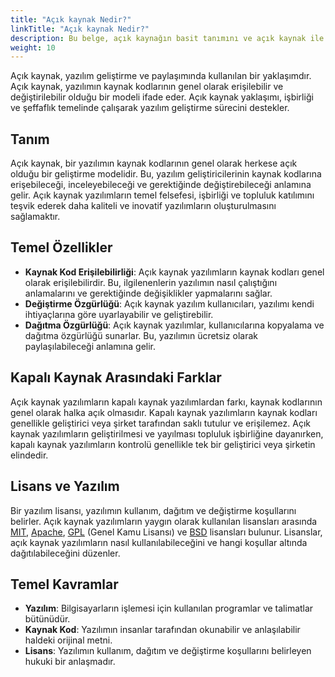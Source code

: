 ```yaml
---
title: "Açık kaynak Nedir?"
linkTitle: "Açık kaynak Nedir?"
description: Bu belge, açık kaynağın basit tanımını ve açık kaynak ile ilgili temel kavramları içermektedir. 
weight: 10
---
```


Açık kaynak, yazılım geliştirme ve paylaşımında kullanılan bir yaklaşımdır. Açık kaynak, yazılımın kaynak kodlarının genel olarak erişilebilir ve değiştirilebilir olduğu bir modeli ifade eder. Açık kaynak yaklaşımı, işbirliği ve şeffaflık temelinde çalışarak yazılım geliştirme sürecini destekler.

## Tanım

Açık kaynak, bir yazılımın kaynak kodlarının genel olarak herkese açık olduğu bir geliştirme modelidir. Bu, yazılım geliştiricilerinin kaynak kodlarına erişebileceği, inceleyebileceği ve gerektiğinde değiştirebileceği anlamına gelir. Açık kaynak yazılımların temel felsefesi, işbirliği ve topluluk katılımını teşvik ederek daha kaliteli ve inovatif yazılımların oluşturulmasını sağlamaktır.

## Temel Özellikler

- **Kaynak Kod Erişilebilirliği**: Açık kaynak yazılımların kaynak kodları genel olarak erişilebilirdir. Bu, ilgilenenlerin yazılımın nasıl çalıştığını anlamalarını ve gerektiğinde değişiklikler yapmalarını sağlar.
- **Değiştirme Özgürlüğü**: Açık kaynak yazılım kullanıcıları, yazılımı kendi ihtiyaçlarına göre uyarlayabilir ve geliştirebilir.
- **Dağıtma Özgürlüğü**: Açık kaynak yazılımlar, kullanıcılarına kopyalama ve dağıtma özgürlüğü sunarlar. Bu, yazılımın ücretsiz olarak paylaşılabileceği anlamına gelir.


## Kapalı Kaynak Arasındaki Farklar

Açık kaynak yazılımların kapalı kaynak yazılımlardan farkı, kaynak kodlarının genel olarak halka açık olmasıdır. Kapalı kaynak yazılımların kaynak kodları genellikle geliştirici veya şirket tarafından saklı tutulur ve erişilemez. Açık kaynak yazılımların geliştirilmesi ve yayılması topluluk işbirliğine dayanırken, kapalı kaynak yazılımların kontrolü genellikle tek bir geliştirici veya şirketin elindedir.


## Lisans ve Yazılım

Bir yazılım lisansı, yazılımın kullanım, dağıtım ve değiştirme koşullarını belirler. Açık kaynak yazılımların yaygın olarak kullanılan lisansları arasında [MIT](https://tr.wikipedia.org/wiki/MIT_Lisans%C4%B1), [Apache](https://tr.wikipedia.org/wiki/Apache_Lisans%C4%B1), [GPL](https://tr.wikipedia.org/wiki/GNU_Genel_Kamu_Lisans%C4%B1) (Genel Kamu Lisansı) ve [BSD](https://tr.wikipedia.org/wiki/BSD_lisans%C4%B1) lisansları bulunur. Lisanslar, açık kaynak yazılımların nasıl kullanılabileceğini ve hangi koşullar altında dağıtılabileceğini düzenler.


## Temel Kavramlar

- **Yazılım**: Bilgisayarların işlemesi için kullanılan programlar ve talimatlar bütünüdür.
- **Kaynak Kod**: Yazılımın insanlar tarafından okunabilir ve anlaşılabilir haldeki orijinal metni.
- **Lisans**: Yazılımın kullanım, dağıtım ve değiştirme koşullarını belirleyen hukuki bir anlaşmadır.

